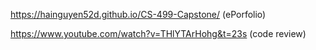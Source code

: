 https://hainguyen52d.github.io/CS-499-Capstone/ (ePorfolio)

https://www.youtube.com/watch?v=THlYTArHohg&t=23s (code review)
